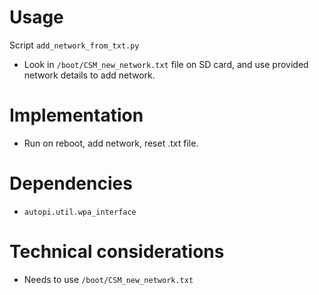 # Usage
Script `add_network_from_txt.py`

- Look in `/boot/CSM_new_network.txt` file on SD card, and use provided network details to add network.


# Implementation
- Run on reboot, add network, reset .txt file.

# Dependencies
- `autopi.util.wpa_interface`

# Technical considerations
- Needs to use `/boot/CSM_new_network.txt`
